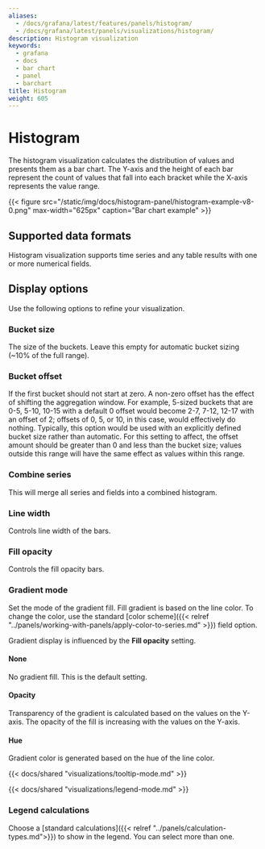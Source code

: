 ```yaml
---
aliases:
  - /docs/grafana/latest/features/panels/histogram/
  - /docs/grafana/latest/panels/visualizations/histogram/
description: Histogram visualization
keywords:
  - grafana
  - docs
  - bar chart
  - panel
  - barchart
title: Histogram
weight: 605
---
```


# Histogram

The histogram visualization calculates the distribution of values and presents them as a bar chart. The Y-axis and the height of each bar represent the count of values that fall into each bracket while the X-axis represents the value range.

{{< figure src="/static/img/docs/histogram-panel/histogram-example-v8-0.png" max-width="625px" caption="Bar chart example" >}}

## Supported data formats

Histogram visualization supports time series and any table results with one or more numerical fields.

## Display options

Use the following options to refine your visualization.

### Bucket size

The size of the buckets. Leave this empty for automatic bucket sizing (~10% of the full range).

### Bucket offset

If the first bucket should not start at zero. A non-zero offset has the effect of shifting the aggregation window. For example, 5-sized buckets that are 0-5, 5-10, 10-15 with a default 0 offset would become 2-7, 7-12, 12-17 with an offset of 2; offsets of 0, 5, or 10, in this case, would effectively do nothing. Typically, this option would be used with an explicitly defined bucket size rather than automatic. For this setting to affect, the offset amount should be greater than 0 and less than the bucket size; values outside this range will have the same effect as values within this range.

### Combine series

This will merge all series and fields into a combined histogram.

### Line width

Controls line width of the bars.

### Fill opacity

Controls the fill opacity bars.

### Gradient mode

Set the mode of the gradient fill. Fill gradient is based on the line color. To change the color, use the standard [color scheme]({{< relref "../panels/working-with-panels/apply-color-to-series.md" >}}) field option.

Gradient display is influenced by the **Fill opacity** setting.

#### None

No gradient fill. This is the default setting.

#### Opacity

Transparency of the gradient is calculated based on the values on the Y-axis. The opacity of the fill is increasing with the values on the Y-axis.

#### Hue

Gradient color is generated based on the hue of the line color.

{{< docs/shared "visualizations/tooltip-mode.md" >}}

{{< docs/shared "visualizations/legend-mode.md" >}}

### Legend calculations

Choose a [standard calculations]({{< relref "../panels/calculation-types.md">}}) to show in the legend. You can select more than one.
